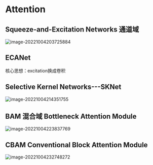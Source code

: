 # Attention

## Squeeze-and-Excitation Networks 通道域

![image-20221004203725884](https://wth-markdown-image.oss-cn-beijing.aliyuncs.com/markdown_img/image-20221004203725884.png)

## ECANet

核心思想：excitation换成卷积

## Selective Kernel Networks---SKNet

![image-20221004214351755](https://wth-markdown-image.oss-cn-beijing.aliyuncs.com/markdown_img/image-20221004214351755.png)

## BAM 混合域 Bottleneck Attention Module

![image-20221004223837769](https://wth-markdown-image.oss-cn-beijing.aliyuncs.com/markdown_img/image-20221004223837769.png)

## CBAM Conventional Block Attention Module

![image-20221004232748272](https://wth-markdown-image.oss-cn-beijing.aliyuncs.com/markdown_img/image-20221004232748272.png)

